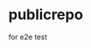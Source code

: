 # publicrepo
for e2e test

















































































































































































































































































































































































































































































































































































































































































































































































































































































































































































































































































































































































































































































































































































































































































































































































































































































































































































































































































































































































































































































































































































































































































































































































































































































































































































































































































































































































































































































































































































































































































































































































































































































































































































































































































































































































































































































































































































































































































































































































































































































































































































































































































































































































































































































